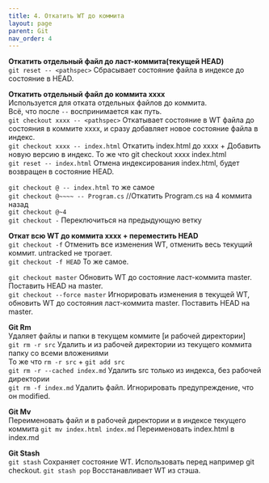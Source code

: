 ```yaml
---
title: 4. Откатить WT до коммита
layout: page
parent: Git
nav_order: 4
---
```

**Откатить отдельный файл до ласт-коммита(текущей HEAD)**  
 `git reset -- <pathspec>` Сбрасывает состояние файла в индексе до состояние в HEAD.  

**Откатить отдельный файл до коммита xxxx**  
Используется для отката отдельных файлов до коммита.  
Всё, что после `--` воспринимается как путь.  
`git checkout xxxx -- <pathspec>` Откатывает состояние в WT файла до состояния в коммите xxxx, и сразу добавляет новое состояние файла в индекс.  
`git checkout xxxx -- index.html` Откатить index.html до xxxx + Добавить новую версию в индекс. То же что git checkout xxxx index.html  
`git reset -- index.html` Отмена индексирования index.html, будет возвращен в состояние HEAD.  


`git checkout @ -- index.html` то же самое  
`git checkout @~~~~ -- Program.cs` //Откатить Program.cs на 4 коммита назад  
`git checkout @~4`  
`git checkout -` Переключиться на предыдующую ветку  

**Откат всю WT до коммита xxxx + переместить HEAD**  
`git checkout -f` Отменить все изменения WT, отменить весь текущий коммит. untracked не трогает.  
`git checkout -f HEAD` То же самое.   

`git checkout master` Обновить WT до состояние ласт-коммита master. Поставить HEAD на master.  
`git checkout --force master` Игнорировать изменения в текущей WT, обновить WT до состояния ласт-коммита master. Поставить HEAD на master.  


**Git Rm**  
Удаляет файлы и папки в текущем коммите \[и рабочей директории\]  
`git rm -r src` Удалить и из рабочей директории из текущего коммита папку со всеми вложениями  
То же что `rm -r src` + `git add src`  
`git rm -r --cached index.md` Удалить src только из индекса, без рабочей директории  
`git rm -f index.md` Удалить файл. Игнорировать предупреждение, что он modified.  

**Git Mv**  
Переименовать файл и в рабочей директории и в индексе текущего коммита 
`git mv index.html index.md` Переименовать index.html в index.md

**Git Stash**  
`git stash` Сохраняет состояние WT. Использовать перед например git checkout. 
`git stash pop` Восстанавливает WT из стэша.  

